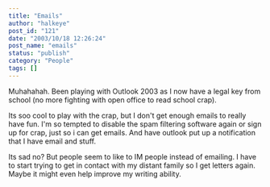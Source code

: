 ```yaml
---
title: "Emails"
author: "halkeye"
post_id: "121"
date: "2003/10/18 12:26:24"
post_name: "emails"
status: "publish"
category: "People"
tags: []
---
```


Muhahahah. Been playing with Outlook 2003 as I now have a legal key from school (no more fighting with open office to read school crap).

Its soo cool to play with the crap, but I don't get enough emails to really have fun. I'm so tempted to disable the spam filtering software again or sign up for crap, just so i can get emails. And have outlook put up a notification that I have email and stuff.

Its sad no? But people seem to like to IM people instead of emailing. I have to start trying to get in contact with my distant family so I get letters again. Maybe it might even help improve my writing ability.